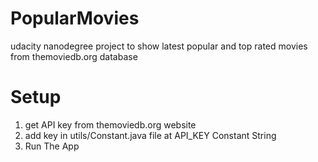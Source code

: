 # PopularMovies
udacity nanodegree project to show latest popular and top rated movies from themoviedb.org database

# Setup 

1. get API key from themoviedb.org website
2. add key in utils/Constant.java file at API_KEY Constant String
3. Run The App



